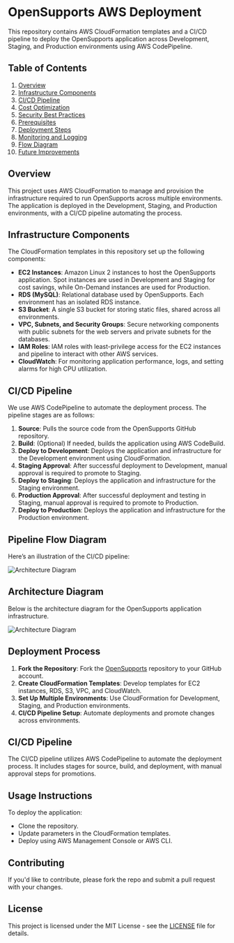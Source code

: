 # OpenSupports AWS Deployment

This repository contains AWS CloudFormation templates and a CI/CD pipeline to deploy the OpenSupports application across Development, Staging, and Production environments using AWS CodePipeline.

## Table of Contents
1. [Overview](#overview)
2. [Infrastructure Components](#infrastructure-components)
3. [CI/CD Pipeline](#cicd-pipeline)
4. [Cost Optimization](#cost-optimization)
5. [Security Best Practices](#security-best-practices)
6. [Prerequisites](#prerequisites)
7. [Deployment Steps](#deployment-steps)
8. [Monitoring and Logging](#monitoring-and-logging)
9. [Flow Diagram](#flow-diagram)
10. [Future Improvements](#future-improvements)

## Overview
This project uses AWS CloudFormation to manage and provision the infrastructure required to run OpenSupports across multiple environments. The application is deployed in the Development, Staging, and Production environments, with a CI/CD pipeline automating the process.

## Infrastructure Components
The CloudFormation templates in this repository set up the following components:
- **EC2 Instances**: Amazon Linux 2 instances to host the OpenSupports application. Spot instances are used in Development and Staging for cost savings, while On-Demand instances are used for Production.
- **RDS (MySQL)**: Relational database used by OpenSupports. Each environment has an isolated RDS instance.
- **S3 Bucket**: A single S3 bucket for storing static files, shared across all environments.
- **VPC, Subnets, and Security Groups**: Secure networking components with public subnets for the web servers and private subnets for the databases.
- **IAM Roles**: IAM roles with least-privilege access for the EC2 instances and pipeline to interact with other AWS services.
- **CloudWatch**: For monitoring application performance, logs, and setting alarms for high CPU utilization.

## CI/CD Pipeline
We use AWS CodePipeline to automate the deployment process. The pipeline stages are as follows:
1. **Source**: Pulls the source code from the OpenSupports GitHub repository.
2. **Build**: (Optional) If needed, builds the application using AWS CodeBuild.
3. **Deploy to Development**: Deploys the application and infrastructure for the Development environment using CloudFormation.
4. **Staging Approval**: After successful deployment to Development, manual approval is required to promote to Staging.
5. **Deploy to Staging**: Deploys the application and infrastructure for the Staging environment.
6. **Production Approval**: After successful deployment and testing in Staging, manual approval is required to promote to Production.
7. **Deploy to Production**: Deploys the application and infrastructure for the Production environment.

## Pipeline Flow Diagram
Here’s an illustration of the CI/CD pipeline:

![Architecture Diagram](assets/architecture-diagram.png)

## Architecture Diagram
Below is the architecture diagram for the OpenSupports application infrastructure.

![Architecture Diagram](assets/architecture-diagram.png)

## Deployment Process
1. **Fork the Repository**: Fork the [OpenSupports](https://github.com/opensupports/opensupports) repository to your GitHub account.
2. **Create CloudFormation Templates**: Develop templates for EC2 instances, RDS, S3, VPC, and CloudWatch.
3. **Set Up Multiple Environments**: Use CloudFormation for Development, Staging, and Production environments.
4. **CI/CD Pipeline Setup**: Automate deployments and promote changes across environments.

## CI/CD Pipeline
The CI/CD pipeline utilizes AWS CodePipeline to automate the deployment process. It includes stages for source, build, and deployment, with manual approval steps for promotions.

## Usage Instructions
To deploy the application:
- Clone the repository.
- Update parameters in the CloudFormation templates.
- Deploy using AWS Management Console or AWS CLI.

## Contributing
If you'd like to contribute, please fork the repo and submit a pull request with your changes.

## License
This project is licensed under the MIT License - see the [LICENSE](LICENSE) file for details.
